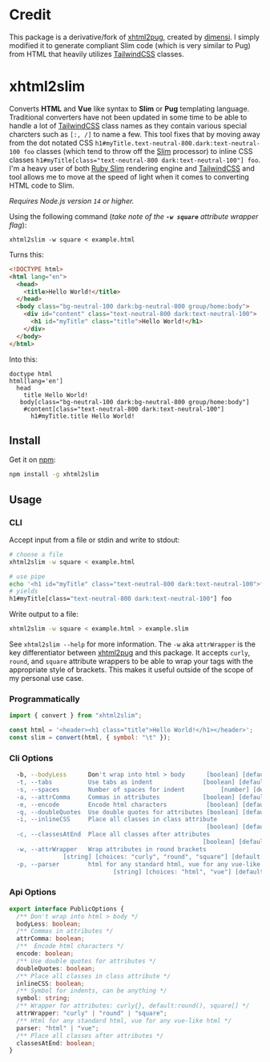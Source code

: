 # Credit

This package is a derivative/fork of [xhtml2pug](https://www.npmjs.com/package/xhtml2pug), created by [dimensi](https://github.com/dimensi). I simply modified it to generate compliant Slim code (which is very similar to Pug) from HTML that heavily utilizes [TailwindCSS](https://tailwindcss.com/) classes.

# xhtml2slim

Converts **HTML** and **Vue** like syntax to **Slim** or **Pug** templating language. Traditional converters have not been updated in some time to be able to handle a lot of [TailwindCSS](https://tailwindcss.com/) class names as they contain various special charcters such as `[:, /]` to name a few. This tool fixes that by moving away from the dot notated CSS `h1#myTitle.text-neutral-800.dark:text-neutral-100 foo` classes (which tend to throw off the [Slim](https://github.com/slim-template/slim) processor) to inline CSS classes `h1#myTitle[class="text-neutral-800 dark:text-neutral-100"] foo`. I'm a heavy user of both [Ruby Slim](https://github.com/slim-template/slim) rendering engine and [TailwindCSS](https://tailwindcss.com/) and tool allows me to move at the speed of light when it comes to converting HTML code to Slim.

_Requires Node.js version `14` or higher._

Using the following command (_take note of the **`-w square`** attribute wrapper flag_):

```
xhtml2slim -w square < example.html
```

Turns this:

```html
<!DOCTYPE html>
<html lang="en">
  <head>
    <title>Hello World!</title>
  </head>
  <body class="bg-neutral-100 dark:bg-neutral-800 group/home:body">
    <div id="content" class="text-neutral-800 dark:text-neutral-100">
      <h1 id="myTitle" class="title">Hello World!</h1>
    </div>
  </body>
</html>
```

Into this:

```slim
doctype html
html[lang='en']
  head
    title Hello World!
   body[class="bg-neutral-100 dark:bg-neutral-800 group/home:body"]
    #content[class="text-neutral-800 dark:text-neutral-100"]
      h1#myTitle.title Hello World!
```

## Install

Get it on [npm](https://www.npmjs.com/package/xhtml2slim):

```bash
npm install -g xhtml2slim
```

## Usage

### CLI

Accept input from a file or stdin and write to stdout:

```bash
# choose a file
xhtml2slim -w square < example.html

# use pipe
echo '<h1 id="myTitle" class="text-neutral-800 dark:text-neutral-100">foo</h1>' | xhtml2slim -w square -f
# yields
h1#myTitle[class="text-neutral-800 dark:text-neutral-100"] foo
```

Write output to a file:

```bash
xhtml2slim -w square < example.html > example.slim
```

See `xhtml2slim --help` for more information. The `-w` aka `attrWrapper` is the key differentiator between [xhtml2pug](https://www.npmjs.com/package/xhtml2pug) and this package. It accepts `curly`, `round`, and `square` attribute wrappers to be able to wrap your tags with the appropriate style of brackets. This makes it useful outside of the scope of my personal use case.

### Programmatically

```js
import { convert } from "xhtml2slim";

const html = '<header><h1 class="title">Hello World!</h1></header>';
const slim = convert(html, { symbol: "\t" });
```

### Cli Options

```bash
  -b, --bodyLess      Don't wrap into html > body      [boolean] [default: true]
  -t, --tabs          Use tabs as indent              [boolean] [default: false]
  -s, --spaces        Number of spaces for indent          [number] [default: 2]
  -a, --attrComma     Commas in attributes            [boolean] [default: false]
  -e, --encode        Encode html characters           [boolean] [default: true]
  -q, --doubleQuotes  Use double quotes for attributes [boolean] [default: true]
  -i, --inlineCSS     Place all classes in class attribute
                                                       [boolean] [default: true]
  -c, --classesAtEnd  Place all classes after attributes
                                                      [boolean] [default: false]
  -w, --attrWrapper   Wrap attributes in round brackets
               [string] [choices: "curly", "round", "square"] [default: "round"]
  -p, --parser        html for any standard html, vue for any vue-like html
                             [string] [choices: "html", "vue"] [default: "html"]
```

### Api Options

```ts
export interface PublicOptions {
  /** Don't wrap into html > body */
  bodyLess: boolean;
  /** Commas in attributes */
  attrComma: boolean;
  /**  Encode html characters */
  encode: boolean;
  /** Use double quotes for attributes */
  doubleQuotes: boolean;
  /** Place all classes in class attribute */
  inlineCSS: boolean;
  /** Symbol for indents, can be anything */
  symbol: string;
  /** Wrapper for attributes: curly{}, default:round(), square[] */
  attrWrapper: "curly" | "round" | "square";
  /** Html for any standard html, vue for any vue-like html */
  parser: "html" | "vue";
  /** Place all classes after attributes */
  classesAtEnd: boolean;
}
```
